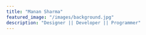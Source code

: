 ```yaml
---
title: "Manan Sharma"
featured_image: "/images/background.jpg"
description: "Designer || Developer || Programmer"
---
```

